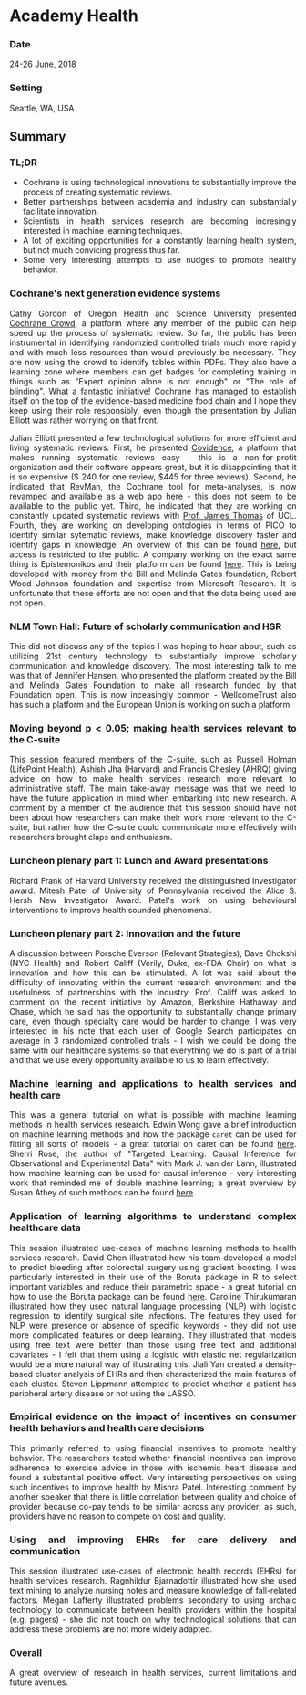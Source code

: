 # Academy Health

<div align="justify">

### Date

24-26 June, 2018

### Setting

Seattle, WA, USA


## Summary

### TL;DR

* Cochrane is using technological innovations to substantially improve the process of creating systematic reviews.
* Better partnerships between academia and industry can substantially facilitate innovation.
* Scientists in health services research are becoming incresingly interested in machine learning techniques.
* A lot of exciting opportunities for a constantly learning health system, but not much convicing progress thus far.
* Some very interesting attempts to use nudges to promote healthy behavior.

### Cochrane's next generation evidence systems

Cathy Gordon of Oregon Health and Science University presented [Cochrane Crowd](http://crowd.cochrane.org/index.html), a platform where any member of the public can help speed up the process of systematic review. So far, the public has been instrumental in identifying randomzied controlled trials much more rapidly and with much less resources than would previously be necessary. They are now using the crowd to identify tables within PDFs. They also have a learning zone where members can get badges for completing training in things such as "Expert opinion alone is not enough" or "The role of blinding". What a fantastic initiative! Cochrane has managed to establish itself on the top of the evidence-based medicine food chain and I hope they keep using their role responsibly, even though the presentation by Julian Elliott was rather worrying on that front.

Julian Elliott presented a few technological solutions for more efficient and living systematic reviews. First, he presented [Covidence](https://www.covidence.org/home), a platform that makes running systematic reviews easy - this is a non-for-profit organization and their software appears great, but it is disappointing that it is so expensive ($ 240 for one review, $445 for three reviews). Second, he indicated that RevMan, the Cochrane tool for meta-analyses, is now revamped and available as a web app [here](http://community.cochrane.org/help/tools-and-software/revman-web) - this does not seem to be available to the public yet. Third, he indicated that they are working on constantly updated systematic reviews with [Prof. James Thomas](https://iris.ucl.ac.uk/iris/browse/profile?upi=JTHOA32) of UCL. Fourth, they are working on developing ontologies in terms of PICO to identify similar sytematic reviews, make knowledge discovery faster and identify gaps in knowledge. An overview of this can be found [here](http://linkeddata.cochrane.org/pico-ontology), but access is restricted to the public. A company working on the exact same thing is Epistemonikos and their platform can be found [here](https://love.epistemonikos.org/#/). This is being developed with money from the Bill and Melinda Gates foundation, Robert Wood Johnson foundation and expertise from Microsoft Research. It is unfortunate that these efforts are not open and that the data being used are not open.

### NLM Town Hall: Future of scholarly communication and HSR

This did not discuss any of the topics I was hoping to hear about, such as utilizing 21st century technology to substantially improve scholarly communication and knowledge discovery. The most interesting talk to me was that of Jennifer Hansen, who presented the platform created by the Bill and Melinda Gates Foundation to make all research funded by that Foundation open. This is now inceasingly common - WellcomeTrust also has such a platform and the European Union is working on such a platform.

### Moving beyond p < 0.05; making health services relevant to the C-suite

This session featured members of the C-suite, such as Russell Holman (LifePoint Health), Ashish Jha (Harvard) and Francis Chesley (AHRQ) giving advice on how to make health services research more relevant to administrative staff. The main take-away message was that we need to have the future application in mind when embarking into new research. A comment by a member of the audience that this session should have not been about how researchers can make their work more relevant to the C-suite, but rather how the C-suite could communicate more effectively with researchers brought claps and enthusiasm.

### Luncheon plenary part 1:  Lunch and Award presentations

Richard Frank of Harvard University received the distinguished Investigator award. Mitesh Patel of University of Pennsylvania received the Alice S. Hersh New Investigator Award. Patel's work on using behavioural interventions to improve health sounded phenomenal.

### Luncheon plenary part 2: Innovation and the future

A discussion between Porsche Everson (Relevant Strategies), Dave Chokshi (NYC Health) and Robert Califf (Verily, Duke, ex-FDA Chair) on what is innovation and how this can be stimulated. A lot was said about the difficulty of innovating within the current research environment and the usefulness of partnerships with the industry. Prof. Califf was asked to comment on the recent initiative by Amazon, Berkshire Hathaway and Chase, which he said has the opportunity to substantially change primary care, even though specialty care would be harder to change. I was very interested in his note that each user of Google Search participates on average in 3 randomized controlled trials - I wish we could be doing the same with our healthcare systems so that everything we do is part of a trial and that we use every opportunity available to us to learn effectively.

### Machine learning and applications to health services and health care

This was a general tutorial on what is possible with machine learning methods in health services research. Edwin Wong gave a brief introduction on machine learning methods and how the package `caret` can be used for fitting all sorts of models - a great tutorial on caret can be found [here](https://www.machinelearningplus.com/machine-learning/caret-package/). Sherri Rose, the author of "Targeted Learning: Causal Inference for Observational and Experimental Data" with Mark J. van der Lann, illustrated how machine learning can be used for causal inference - very interesting work that reminded me of double machine learning; a great overview by Susan Athey of such methods can be found [here](http://www.nasonline.org/programs/sackler-colloquia/documents/athey.pdf).

### Application of learning algorithms to understand complex healthcare data

This session illustrated use-cases of machine learning methods to health services research. David Chen illustrated how his team developed a model to predict bleeding after colorectal surgery using gradient boosting. I was particularly interested in their use of the Boruta package in R to select important variables and reduce their parametric space - a great tutorial on how to use the Boruta package can be found [here](https://www.analyticsvidhya.com/blog/2016/03/select-important-variables-boruta-package/). Caroline Thirukumaran illustrated how they used natural language processing (NLP) with logistic regression to identify surgical site infections. The features they used for NLP were presence or absence of specific keywords - they did not use more complicated features or deep learning. They illustrated that models using free text were better than those using free text and additional covariates - I felt that them using a logistic with elastic net regularization would be a more natural way of illustrating this. Jiali Yan created a density-based cluster analysis of EHRs and then characterized the main features of each cluster. Steven Lippmann attempted to predict whether a patient has peripheral artery disease or not using the LASSO.

### Empirical evidence on the impact of incentives on consumer health behaviors and health care decisions

This primarily referred to using financial insentives to promote healthy behavior. The researchers tested whether financial incentives can improve adherence to exercise advice in those with ischemic heart disease and found a substantial positive effect. Very interesting perspectives on using such incentives to improve health by Mishra Patel. Interesting comment by another speaker that there is little correlation between quality and choice of provider because co-pay tends to be similar across any provider; as such, providers have no reason to compete on cost and quality.

### Using and improving EHRs for care delivery and communication

This session illustrated use-cases of electronic health records (EHRs) for health services research. Ragnhildur Bjarnadottir illustrated how she used text mining to analyze nursing notes and measure knowledge of fall-related factors. Megan Lafferty illustrated problems secondary to using archaic technology to communicate between health providers within the hospital (e.g. pagers) - she did not touch on why technological solutions that can address these problems are not more widely adapted.

### Overall

A great overview of research in health services, current limitations and future avenues.

</div>
